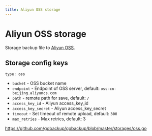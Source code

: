 ```yaml
---
title: Aliyun OSS storage
---
```


# Aliyun OSS storage

Storage backup file to [Aliyun OSS](https://www.aliyun.com/product/oss).

## Storage config keys

`type: oss`

- `bucket` - OSS bucket name
- `endpoint` - Endpoint of OSS server, default: `oss-cn-beijing.aliyuncs.com`
- `path` - remote path for save, default: `/`
- `access_key_id` - Aliyun access_key_id
- `access_key_secret` - Aliyun access_key_secret
- `timeout` - Set timeout of remote upload, default: `300`
- `max_retries` - Max retries, default: 3

https://github.com/gobackup/gobackup/blob/master/storages/oss.go
